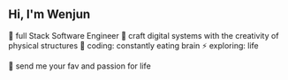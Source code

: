 ## Hi, I'm Wenjun

🌱 full Stack Software Engineer
🔭 craft digital systems with the creativity of physical structures
🧠 coding: constantly eating brain
⚡ exploring: life

💬 send me your fav and passion for life

